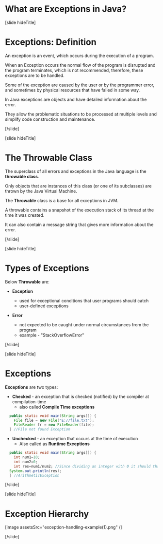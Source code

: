 # What are Exceptions in Java?

[slide hideTitle]

# Exceptions: Definition

An exception is an event, which occurs during the execution of a program.

When an Exception occurs the normal flow of the program is disrupted and the program terminates, which is not recommended, therefore, these exceptions are to be handled.

Some of the exception are caused by the user or by the programmer error, and sometimes by physical resources that have failed in some way.

In Java exceptions are objects and have detailed information about the error.

They allow the problematic situations to be processed at multiple levels and simplify code construction and maintenance.

[/slide]

[slide hideTitle]

# The Throwable Class

The superclass of all errors and exceptions in the Java language is the **throwable class**.

Only objects that are instances of this class (or one of its subclasses) are thrown by the Java Virtual Machine.

The **Throwable** class is a base for all exceptions in JVM. 

A throwable contains a snapshot of the execution stack of its thread at the time it was created.

It can also contain a message string that gives more information about the error.

[/slide]

[slide hideTitle]

# Types of Exceptions

Below **Throwable** are:

- **Exception**
    - used for exceptional conditions that user programs should catch
    - user-defined exceptions

- **Error**
    - not expected to be caught under normal circumstances from the program
    - example - "StackOverflowError"

[/slide]

[slide hideTitle]

# Exceptions

**Exceptions** are two types:

- **Checked** - an exception that is checked (notified) by the compiler at compilation-time
    - also called **Compile Time exceptions**

```java 
  public static void main(String args[]) {
    File file = new File("E://file.txt");
    FileReader fr = new FileReader(file);
  } //File not found Exception
```

- **Unchecked** - an exception that occurs at the time of execution
    - Also called as **Runtime Exceptions**

```java 
  public static void main(String args[]) {
    int num1=10;
    int num2=0;
    int res=num1/num2; //Since dividing an integer with 0 it should throw ArithmeticException
  System.out.println(res);
  } //ArithmeticException
```
[/slide]

[slide hideTitle]

# Exception Hierarchy 

[image assetsSrc="exception-handling-example(1).png" /]

[/slide]


